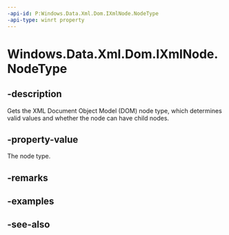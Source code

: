 ----api-id: P:Windows.Data.Xml.Dom.IXmlNode.NodeType
-api-type: winrt property
---<!-- Property syntaxpublic Windows.Data.Xml.Dom.NodeType NodeType { get; }--># Windows.Data.Xml.Dom.IXmlNode.NodeType## -descriptionGets the XML Document Object Model (DOM) node type, which determines valid values and whether the node can have child nodes.## -property-valueThe node type.## -remarks## -examples## -see-also